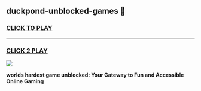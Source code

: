 
## duckpond-unblocked-games 👋
<h3>
<a href="https://premium.freeplayer.one?title=duckpond-unblocked-games&ref=14F">CLICK TO PLAY</a></h3>
<hr>

<h3>
<a href="https://premium.freeplayer.one?title=duckpond-unblocked-games&ref=14F">CLICK 2 PLAY</a>
  
</h3>

<a href="https://premium.freeplayer.one?title=duckpond-unblocked-games&ref=12F/"><img src="https://clearcache.store/games.png"></a>


**worlds hardest game unblocked: Your Gateway to Fun and Accessible Online Gaming**
